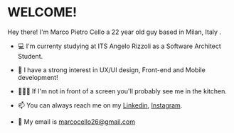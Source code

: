 # WELCOME!

Hey there! I'm Marco Pietro Cello a 22 year old guy based in Milan, Italy . 

+  💻 I'm currenty studying at ITS Angelo Rizzoli as a Software Architect Student. 
  
+  👀 I have a strong interest in UX/UI design, Front-end and Mobile development! 
  
+ 👨🏽‍🍳 If I'm not in front of a screen you'll probably see me in the kitchen.

+  📫 You can always reach me on my [Linkedin](https://www.linkedin.com/in/marco-pietro-cello-b85607163/), [Instagram](https://www.instagram.com/pietroncello/).
  
+ 📩  My email is marcocello26@gmail.com
